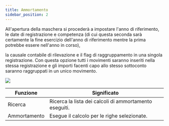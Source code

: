 ```yaml
---
title: Ammortamento
sidebar_position: 2
---
```


All'apertura della maschera si procederà a impostare l'anno di riferimento, le date di registrazione e competenza (di cui questa seconda sarà certamente la fine esercizio dell'anno di riferimento mentre la prima potrebbe essere nell'anno in corso), 

la causale contabile di rilevazione e il flag di raggruppamento in una singola registrazione. Con questa opzione tutti i movimenti saranno inseriti nella stessa registrazione e gli importi facenti capo allo stesso sottoconto saranno raggruppati in un unico movimento.

![](/img/it-it/finance-area/fixed-assets/accounting/depreciation/image01.png)



| Funzione | Significato |
| --- | --- |
| Ricerca | Ricerca la lista dei calcoli di ammortamento eseguiti. |
| Ammortamento | Esegue il calcolo per le righe selezionate. |





